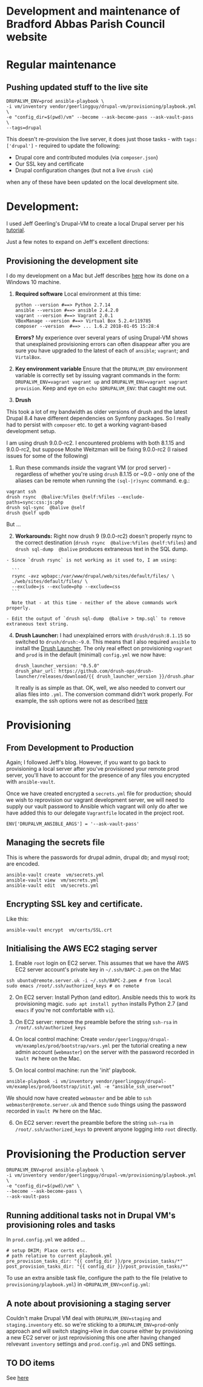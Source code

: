 # Development and maintenance of Bradford Abbas Parish Council website
Regular maintenance
===============

Pushing updated stuff to the live site
-----------------------

```
DRUPALVM_ENV=prod ansible-playbook \
-i vm/inventory vendor/geerlingguy/drupal-vm/provisioning/playbook.yml \
-e "config_dir=$(pwd)/vm" --become --ask-become-pass --ask-vault-pass \
--tags=drupal
```

This doesn't re-provision the live server, it does just those tasks - with `tags: ['drupal']` - required to update the following:

-  Drupal core and contributed modules (via `composer.json`)
-  Our SSL key and certificate
-  Drupal configuration changes (but not a live `drush cim`)

when any of these have been updated on the local development site.

Development:
===============

I used Jeff Geerling's Drupal-VM to create a local Drupal server per his [tutorial](https://www.jeffgeerling.com/blog/2017/soup-nuts-using-drupal-vm-build-local-and-prod).

Just a few notes to expand on Jeff's excellent directions:


Provisioning the development site
-----------------

I do my development on a Mac but Jeff describes [here](http://docs.drupalvm.com/en/latest/getting-started/installation-windows/) how its done on a Windows 10 machine.


1. **Required software** Local environment at this time:

    ```
    python --version #==> Python 2.7.14
    ansible --version #==> ansible 2.4.2.0
    vagrant --version #==> Vagrant 2.0.1
    VBoxManage --version #==> Virtual Box 5.2.4r119785
    composer --version  #==> ... 1.6.2 2018-01-05 15:28:4
    ```

    **Errors?** My experience over several years of using Drupal-VM shows that unexplained provisioning errors can often disappear after you are sure you have upgraded to the latest of each of `ansible`; `vagrant`; and `VirtalBox`.

2. **Key environment variable** Ensure that the `DRUPALVM_ENV` environment variable is correctly set by issuing vagrant commands in the form: `DRUPALVM_ENV=vagrant vagrant up` and `DRUPALVM_ENV=vagrant vagrant provision`. Keep and eye on `echo $DRUPALVM_ENV`: that caught me out.

3. **Drush**

  This took a lot of my bandwidth as older versions of drush and the latest Drupal 8.4 have different dependencies on Symfony packages. So I really had to persist with `composer` etc. to get a working vagrant-based development setup.

  I am using drush 9.0.0-rc2. I encountered problems with both 8.1.15 and 9.0.0-rc2, but suppose Moshe Weitzman will be fixing 9.0.0-rc2 (I raised issues for some of the following)

  1. Run these commands *inside* the vagrant VM (or prod server) - regardless of whether you're using `drush` 8.1.15 or ~9.0  - only one of the aliases can be remote when running the `(sql-|r)sync` command. e.g.:

  ```
  vagrant ssh
  drush rsync  @balive:%files @self:%files --exclude-paths=sync:css:js:php
  drush sql-sync  @balive @self
  drush @self updb
  ```

  But ...

  2. **Workarounds:** Right now drush 9 (9.0.0-rc2) doesn't properly rsync to the correct destination (`drush rsync  @balive:%files @self:%files`) and `drush sql-dump  @balive` produces extraneous text in the SQL dump.

    - Since `drush rsync` is not working as it used to, I am using:

      ```
      rsync -avz wpbapc:/var/www/drupal/web/sites/default/files/ \
      ./web/sites/default/files/ \
      --exclude=js --exclude=php --exclude=css
      ```

      Note that - at this time - neither of the above commands work properly.

    - Edit the output of `drush sql-dump  @balive > tmp.sql` to remove extraneous text string.


4. **Drush Launcher:** I had unexplained errors with `drush/drush:8.1.15` so switched to `drush/drush:~9.0`. This means that I also required `ansible` to install  the [Drush Launcher](https://github.com/drush-ops/drush-launcher). The only real effect on provisioning `vagrant` and `prod` is in the default (minimal) `config.yml` we now have:

    ```
    drush_launcher_version: "0.5.0"
    drush_phar_url: https://github.com/drush-ops/drush-launcher/releases/download/{{ drush_launcher_version }}/drush.phar
    ```

    It really is as simple as that. OK, well, we also needed to convert our alias files into `.yml`. The conversion command didn't work properly. For example, the ssh options were  not as described [here](https://github.com/drush-ops/drush/blob/master/examples/example.site.yml)

Provisioning
========

From Development to Production
--------------

Again; I followed Jeff's blog. However, if you want to go back to provisioning a local server after you've provisioned your remote prod server, you'll have to account for the presence of any files you encrypted with `ansible-vault`.

Once we have created encrypted a `secrets.yml` file for production; should we wish to reprovision our vagrant development server, we will need to supply our vault password to Ansible which vagrant will only do after we have added this to our delegate `Vagrantfile` located in the project root.

```
ENV['DRUPALVM_ANSIBLE_ARGS'] = '--ask-vault-pass'
```


Managing the secrets file
---------------------------

This is where the passwords for drupal admin, drupal db; and mysql root;  are encoded.

```
ansible-vault create  vm/secrets.yml
ansible-vault view  vm/secrets.yml
ansible-vault edit  vm/secrets.yml
```

Encrypting SSL key and certificate.
-----------

Like this:

```
ansible-vault encrypt  vm/certs/SSL.crt
```


Initialising the AWS EC2 staging server
-------------------------------

1. Enable `root` login on EC2 server. This assumes that we have the AWS EC2 server account's private key in `~/.ssh/BAPC-2.pem` on the Mac

  ```
  ssh ubuntu@remote.server.uk -i ~/.ssh/BAPC-2.pem # from local
  sudo emacs /root/.ssh/authorized_keys # on remote
  ```

2. On EC2 server: Install Python (and editor). Ansible needs this to work its provisioning magic. `sudo apt install python` installs Python 2.7 (and `emacs` if you're not comfortable with `vi`).

3. On EC2 server: remove the preamble before the string `ssh-rsa` in `/root/.ssh/authorized_keys`

4. On local control machine: Create `vendor/geerlingguy/drupal-vm/examples/prod/bootstrap/vars.yml` per the tutorial creating a new
admin account (`webmaster`) on the server with the password recorded in `Vault PW` here on the Mac.

5. On local control machine: run the 'init' playbook.

  ```
  ansible-playbook -i vm/inventory vendor/geerlingguy/drupal-vm/examples/prod/bootstrap/init.yml -e "ansible_ssh_user=root"
  ```

  We should now have created `webmaster` and be able to `ssh webmaster@remote.server.uk` and thence `sudo`  things using the password recorded in `Vault PW` here on the Mac.

6. On EC2 server: revert the preamble before the string `ssh-rsa` in `/root/.ssh/authorized_keys` to prevent anyone logging into `root` directly.

Provisioning the Production server
==================================

```
DRUPALVM_ENV=prod ansible-playbook \
-i vm/inventory vendor/geerlingguy/drupal-vm/provisioning/playbook.yml \
-e "config_dir=$(pwd)/vm" \
--become --ask-become-pass \
--ask-vault-pass
```

Running additional tasks not in Drupal VM's provisioning roles and tasks
-------------------------------------------

In `prod.config.yml` we added ...

```
# setup DKIM; Place certs etc.
# path relative to current playbook.yml
pre_provision_tasks_dir: "{{ config_dir }}/pre_provision_tasks/*"
post_provision_tasks_dir: "{{ config_dir }}/post_provision_tasks/*"
```

To use an extra ansible task file, configure the path to the file (relative to `provisioning/playbook.yml`) in `<DRUPALVM_ENV>config.yml`:


A note about provisioning a staging server
--------------------------------

Couldn't make Drupal VM deal with `DRUPALVM_ENV=staging` and `staging.inventory` etc. so we're sticking to a `DRUPALVM_ENV=prod`-only approach and will switch staging->live in due course either by provisioning a new EC2 server or just reprovisioning this one after having changed relvevant `inventory` settings and `prod.config.yml` and DNS settings.


TO DO items
-----------

See [here](TODO.md)
